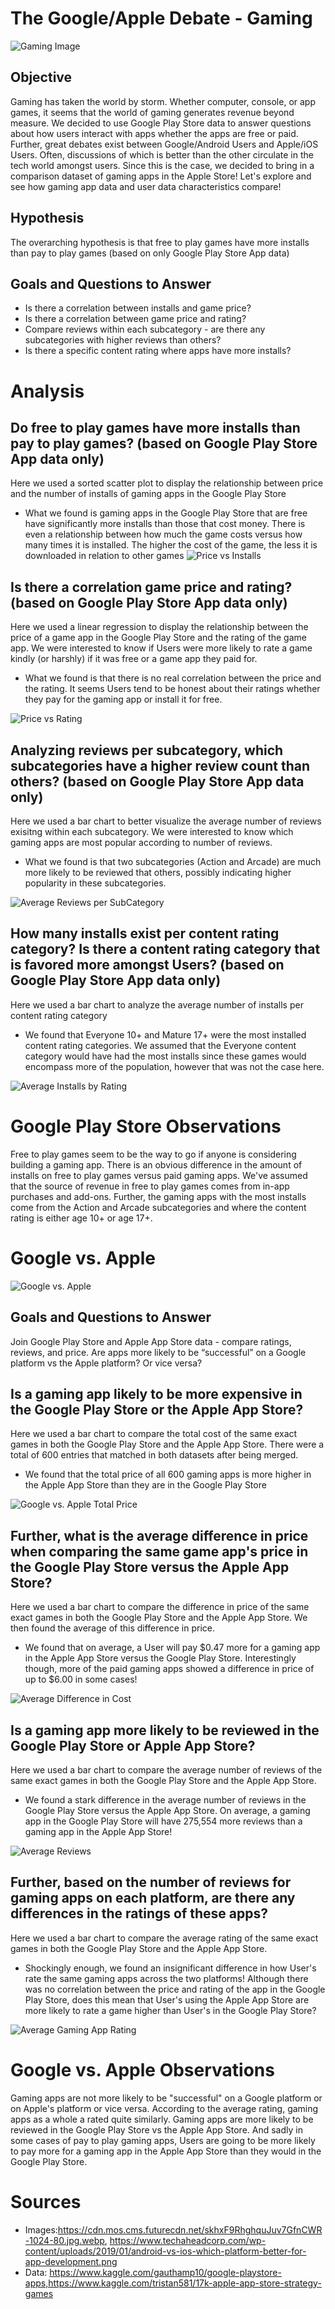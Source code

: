 # The Google/Apple Debate - Gaming

![Gaming Image](https://cdn.mos.cms.futurecdn.net/skhxF9RhghquJuv7GfnCWR-1024-80.jpg.webp)

## Objective
Gaming has taken the world by storm. Whether computer, console, or app games, it seems that the world of gaming generates revenue beyond measure. We decided to use Google Play 
Store data to answer questions about how users interact with apps whether the apps are free or paid.
Further, great debates exist between Google/Android Users and Apple/iOS Users. Often, discussions of which is better than the other circulate in the tech world amongst users. 
Since this is the case, we decided to bring in a comparison dataset of gaming apps in the Apple Store! Let's explore and see how gaming app data and user data characteristics
compare!

## Hypothesis
The overarching hypothesis is that free to play games have more installs than pay to play games (based on only Google Play Store App data)

## Goals and Questions to Answer

- Is there a correlation between installs and game price?
- Is there a correlation between game price and rating?
- Compare reviews within each subcategory - are there any subcategories with higher reviews than others?
- Is there a specific content rating where apps have more installs?


# Analysis 
## Do free to play games have more installs than pay to play games? (based on Google Play Store App data only)
Here we used a sorted scatter plot to display the relationship between price and the number of installs of gaming apps in the Google Play Store
 - What we found is gaming apps in the Google Play Store that are free have significantly more installs than those that cost money. There is even a relationship between how much
 the game costs versus how many times it is installed. The higher the cost of the game, the less it is downloaded in relation to other games
![Price vs Installs](https://github.com/britchin/project_one/blob/main/Resources/Price%20vs%20Installs_Scatter.png)

## Is there a correlation game price and rating? (based on Google Play Store App data only)
Here we used a linear regression to display the relationship between the price of a game app in the Google Play Store and the rating of the game app. We were interested to know 
if Users were more likely to rate a game kindly (or harshly) if it was free or a game app they paid for.
 - What we found is that there is no real correlation between the price and the rating. It seems Users tend to be honest about their ratings whether they pay for the gaming app or install it for free.
 
 ![Price vs Rating](https://github.com/britchin/project_one/blob/main/Resources/Price%20vs%20Rating_Linregress.png)
 
 ## Analyzing reviews per subcategory, which subcategories have a higher review count than others? (based on Google Play Store App data only)
 Here we used a bar chart to better visualize the average number of reviews exisitng within each subcategory. We were interested to know which gaming apps are most popular according to number of reviews.
 - What we found is that two subcategories (Action and Arcade) are much more likely to be reviewed that others, possibly indicating higher popularity in these subcategories.
 
 ![Average Reviews per SubCategory](https://github.com/britchin/project_one/blob/main/Resources/Average%20Number%20of%20Reviews%20by%20Sub%20Category.png)
 
 ## How many installs exist per content rating category? Is there a content rating category that is favored more amongst Users? (based on Google Play Store App data only)
 Here we used a bar chart to analyze the average number of installs per content rating category
 - We found that Everyone 10+ and Mature 17+ were the most installed content rating categories. We assumed that the Everyone content category would have had the most installs since these games would encompass more of the population, however that was not the case here. 
 
  ![Average Installs by Rating](https://github.com/britchin/project_one/blob/main/Resources/Average%20Installs%20by%20Rating.png)
  
# Google Play Store Observations
Free to play games seem to be the way to go if anyone is considering building a gaming app. There is an obvious difference in the amount of installs on free to play games versus paid gaming apps. We've assumed that the source of revenue in free to play games comes from in-app purchases and add-ons. Further, the gaming apps with the most installs come from the Action and Arcade subcategories and where the content rating is either age 10+ or age 17+.
  
# Google vs. Apple

![Google vs. Apple](https://www.techaheadcorp.com/wp-content/uploads/2019/01/android-vs-ios-which-platform-better-for-app-development.png)

## Goals and Questions to Answer

Join Google Play Store and Apple App Store data - compare ratings, reviews, and price. Are apps more likely to be “successful” on a Google platform vs the Apple platform? 
Or vice versa?

## Is a gaming app likely to be more expensive in the Google Play Store or the Apple App Store?
Here we used a bar chart to compare the total cost of the same exact games in both the Google Play Store and the Apple App Store. There were a total of 600 entries that matched in both datasets after being merged. 
 - We found that the total price of all 600 gaming apps is more higher in the Apple App Store than they are in the Google Play Store
 
![Google vs. Apple Total Price](https://github.com/britchin/project_one/blob/main/Resources/Apple%20vs%20Google%20Total%20Price.png) 

## Further, what is the average difference in price when comparing the same game app's price in the Google Play Store versus the Apple App Store?
Here we used a bar chart to compare the difference in price of the same exact games in both the Google Play Store and the Apple App Store. We then found the average of this difference in price.
 - We found that on average, a User will pay $0.47 more for a gaming app in the Apple App Store versus the Google Play Store. Interestingly though, more of the paid gaming apps showed a difference in price of up to $6.00 in some cases!
 
![Average Difference in Cost](https://github.com/britchin/project_one/blob/main/Resources/Average%20Difference%20in%20Cost.png)

## Is a gaming app more likely to be reviewed in the Google Play Store or Apple App Store?
Here we used a bar chart to compare the average number of reviews of the same exact games in both the Google Play Store and the Apple App Store. 
 - We found a stark difference in the average number of reviews in the Google Play Store versus the Apple App Store. On average, a gaming app in the Google Play Store will have 275,554 more reviews than a gaming app in the Apple App Store!
 
 ![Average Reviews](https://github.com/britchin/project_one/blob/main/Resources/Average%20Number%20of%20Reviews.png)
 
 ## Further, based on the number of reviews for gaming apps on each platform, are there any differences in the ratings of these apps?
 Here we used a bar chart to compare the average rating of the same exact games in both the Google Play Store and the Apple App Store. 
  - Shockingly enough, we found an insignificant difference in how User's rate the same gaming apps across the two platforms! Although there was no correlation between the price and rating of the app in the Google Play Store, does this mean that User's using the Apple App Store are more likely to rate a game higher than User's in the Google Play Store?
  
![Average Gaming App Rating](https://github.com/britchin/project_one/blob/main/Resources/Average%20Rating.png)

# Google vs. Apple Observations
Gaming apps are not more likely to be "successful" on a Google platform or on Apple's platform or vice versa. According to the average rating, gaming apps as a whole a rated quite similarly. Gaming apps are more likely to be reviewed in the Google Play Store vs the Apple App Store. And sadly in some cases of pay to play gaming apps, Users are going to be more likely to pay more for a gaming app in the Apple App Store than they would in the Google Play Store.



# Sources 
- Images:https://cdn.mos.cms.futurecdn.net/skhxF9RhghquJuv7GfnCWR-1024-80.jpg.webp, https://www.techaheadcorp.com/wp-content/uploads/2019/01/android-vs-ios-which-platform-better-for-app-development.png
- Data: https://www.kaggle.com/gauthamp10/google-playstore-apps,https://www.kaggle.com/tristan581/17k-apple-app-store-strategy-games 
